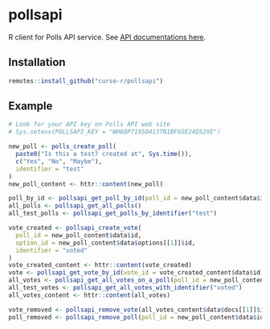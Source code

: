 
<!-- README.md is generated from README.Rmd. Please edit that file -->

# pollsapi

R client for Polls API service. See [API documentations
here](https://docs.pollsapi.com/).

## Installation

``` r
remotes::install_github("curso-r/pollsapi")
```

## Example

``` r
# Look for your API key on Polls API web site
# Sys.setenv(POLLSAPI_KEY = "WH6QP71XS0413TN1BFGSE24Q52XE")
```

``` r
new_poll <- polls_create_poll(
  paste0("Is this a test? created at", Sys.time()),
  c("Yes", "No", "Maybe"),
  identifier = "test"
)
new_poll_content <- httr::content(new_poll)

poll_by_id <- pollsapi_get_poll_by_id(poll_id = new_poll_content$data$id)
all_polls <- pollsapi_get_all_polls()
all_test_polls <- pollsapi_get_polls_by_identifier("test")

vote_created <- pollsapi_create_vote(
  poll_id = new_poll_content$data$id,
  option_id = new_poll_content$data$options[[1]]$id,
  identifier = "voted"
)
vote_created_content <- httr::content(vote_created)
vote <- pollsapi_get_vote_by_id(vote_id = vote_created_content$data$id)
all_votes <- pollsapi_get_all_votes_on_a_poll(poll_id = new_poll_content$data$id)
all_test_votes <- pollsapi_get_all_votes_with_identifier("voted")
all_votes_content <- httr::content(all_votes)

vote_removed <- pollsapi_remove_vote(all_votes_content$data$docs[[1]]$id)
poll_removed <- pollsapi_remove_poll(poll_id = new_poll_content$data$id)
```
